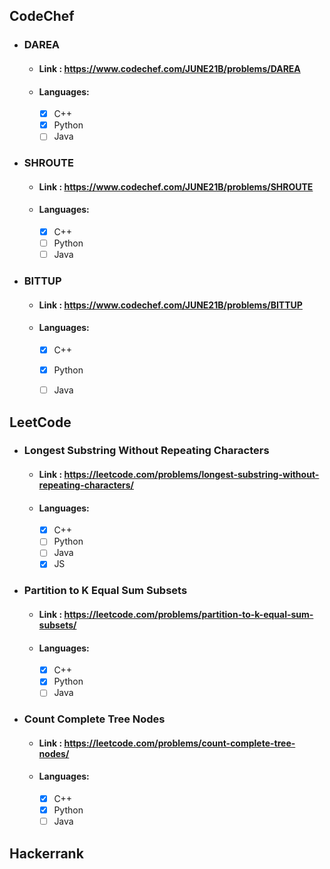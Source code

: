 ## CodeChef
-  ### DAREA
    - #### Link : https://www.codechef.com/JUNE21B/problems/DAREA
    - #### Languages:
        - [X] C++
        - [X] Python
        - [ ] Java
-  ### SHROUTE
    - #### Link :  https://www.codechef.com/JUNE21B/problems/SHROUTE
    - #### Languages:
        - [X] C++
        - [ ] Python
        - [ ] Java
-  ### BITTUP
    - #### Link :  https://www.codechef.com/JUNE21B/problems/BITTUP
    - #### Languages:
        - [X] C++
        - [X] Python
        - [ ] Java
        
        
## LeetCode
-  ### Longest Substring Without Repeating Characters
    - #### Link : https://leetcode.com/problems/longest-substring-without-repeating-characters/
    - #### Languages:
        - [X] C++
        - [ ] Python
        - [ ] Java
        - [X] JS
-  ### Partition to K Equal Sum Subsets
    - #### Link :  https://leetcode.com/problems/partition-to-k-equal-sum-subsets/
    - #### Languages:
        - [X] C++
        - [X] Python
        - [ ] Java
-  ### Count Complete Tree Nodes
    - #### Link :  https://leetcode.com/problems/count-complete-tree-nodes/
    - #### Languages:
        - [X] C++
        - [X] Python
        - [ ] Java
## Hackerrank
